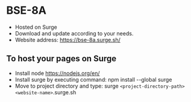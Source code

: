 # BSE-8A
- Hosted on Surge
- Download and update according to your needs.
- Website address: https://bse-8a.surge.sh/

## To host your pages on Surge
- Install node https://nodejs.org/en/
- Install surge by executing command: npm install --global surge
- Move to project directory and type: surge ``<project-directory-path>`` ``<website-name>``.surge.sh

